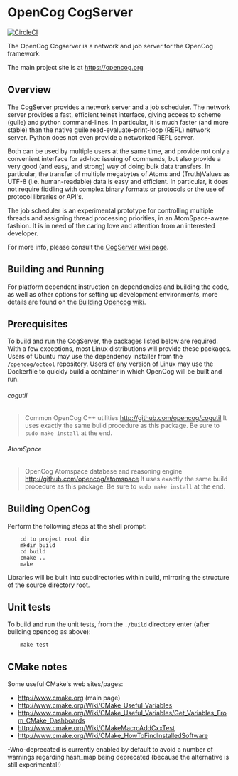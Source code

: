OpenCog CogServer
=================

[![CircleCI](https://circleci.com/gh/opencog/cogserver.svg?style=svg)](https://circleci.com/gh/opencog/cogserver)

The OpenCog Cogserver is a network and job server for the OpenCog
framework.

The main project site is at https://opencog.org

Overview
--------
The CogServer provides a network server and a job scheduler.
The network server provides a fast, efficient telnet interface,
giving access to scheme (guile) and python command-lines.
In particular, it is much faster (and more stable) than the native
guile read-evaluate-print-loop (REPL) network server.
Python does not even provide a networked REPL server.

Both can be used by multiple users at the same time, and provide
not only a convenient interface for ad-hoc issuing of commands,
but also provide a very good (and easy, and strong) way of doing
bulk data transfers. In particular, the transfer of multiple
megabytes of Atoms and (Truth)Values as UTF-8 (i.e. human-readable)
data is easy and efficient. In particular, it does not require
fiddling with complex binary formats or protocols or the use of
protocol libraries or API's.

The job scheduler is an experimental prototype for controlling
multiple threads and assigning thread processing priorities, in
an AtomSpace-aware fashion. It is in need of the caring love and
attention from an interested developer.

For more info, please consult the
[CogServer wiki page](https://wiki.opencog.org/w/CogServer).

Building and Running
--------------------
For platform dependent instruction on dependencies and building the
code, as well as other options for setting up development environments,
more details are found on the [Building Opencog
wiki](http://wiki.opencog.org/wikihome/index.php/Building_OpenCog).

Prerequisites
-------------
To build and run the CogServer, the packages listed below are required.
With a few exceptions, most Linux distributions will provide these
packages. Users of Ubuntu may use the dependency installer from the
`/opencog/octool` repository.  Users of any version of Linux may
use the Dockerfile to quickly build a container in which OpenCog will
be built and run.

###### cogutil
> Common OpenCog C++ utilities
> http://github.com/opencog/cogutil
> It uses exactly the same build procedure as this package. Be sure
  to `sudo make install` at the end.

###### AtomSpace
> OpenCog Atomspace database and reasoning engine
> http://github.com/opencog/atomspace
> It uses exactly the same build procedure as this package. Be sure
  to `sudo make install` at the end.

Building OpenCog
----------------
Perform the following steps at the shell prompt:
```
    cd to project root dir
    mkdir build
    cd build
    cmake ..
    make
```
Libraries will be built into subdirectories within build, mirroring
the structure of the source directory root.


Unit tests
----------
To build and run the unit tests, from the `./build` directory enter
(after building opencog as above):
```
    make test
```

CMake notes
-----------
Some useful CMake's web sites/pages:

 - http://www.cmake.org (main page)
 - http://www.cmake.org/Wiki/CMake_Useful_Variables
 - http://www.cmake.org/Wiki/CMake_Useful_Variables/Get_Variables_From_CMake_Dashboards
 - http://www.cmake.org/Wiki/CMakeMacroAddCxxTest
 - http://www.cmake.org/Wiki/CMake_HowToFindInstalledSoftware


-Wno-deprecated is currently enabled by default to avoid a number of
warnings regarding hash_map being deprecated (because the alternative
is still experimental!)
